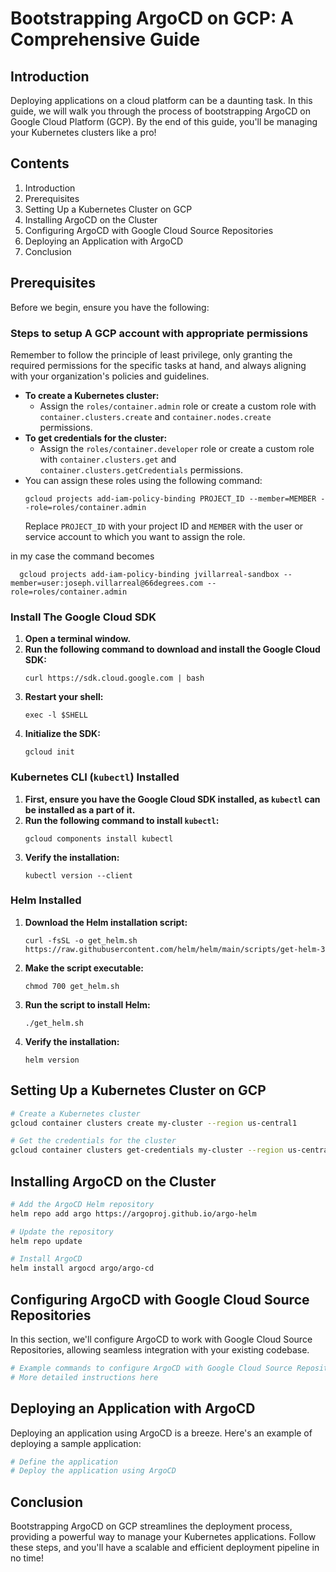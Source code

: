 # Bootstrapping ArgoCD on GCP: A Comprehensive Guide

## Introduction

Deploying applications on a cloud platform can be a daunting task. In this guide, we will walk you through the process of bootstrapping ArgoCD on Google Cloud Platform (GCP). By the end of this guide, you'll be managing your Kubernetes clusters like a pro!

## Contents

1. Introduction
2. Prerequisites
3. Setting Up a Kubernetes Cluster on GCP
4. Installing ArgoCD on the Cluster
5. Configuring ArgoCD with Google Cloud Source Repositories
6. Deploying an Application with ArgoCD
7. Conclusion

## Prerequisites

Before we begin, ensure you have the following:

### Steps to setup A GCP account with appropriate permissions

Remember to follow the principle of least privilege, only granting the required permissions for the specific tasks at hand, and always aligning with your organization's policies and guidelines.

- **To create a Kubernetes cluster:**
  - Assign the `roles/container.admin` role or create a custom role with `container.clusters.create` and `container.nodes.create` permissions.
- **To get credentials for the cluster:**
  - Assign the `roles/container.developer` role or create a custom role with `container.clusters.get` and `container.clusters.getCredentials` permissions.
- You can assign these roles using the following command:
  ```shell
  gcloud projects add-iam-policy-binding PROJECT_ID --member=MEMBER --role=roles/container.admin
  ```
  Replace `PROJECT_ID` with your project ID and `MEMBER` with the user or service account to which you want to assign the role.

in my case the command becomes

```shell
  gcloud projects add-iam-policy-binding jvillarreal-sandbox --member=user:joseph.villarreal@66degrees.com --role=roles/container.admin
```

### Install The Google Cloud SDK

1. **Open a terminal window.**
2. **Run the following command to download and install the Google Cloud SDK:**
   ```shell
   curl https://sdk.cloud.google.com | bash
   ```
3. **Restart your shell:**
   ```shell
   exec -l $SHELL
   ```
4. **Initialize the SDK:**
   ```shell
   gcloud init
   ```

### Kubernetes CLI (`kubectl`) Installed

1. **First, ensure you have the Google Cloud SDK installed, as `kubectl` can be installed as a part of it.**
2. **Run the following command to install `kubectl`:**
   ```shell
   gcloud components install kubectl
   ```
3. **Verify the installation:**
   ```shell
   kubectl version --client
   ```

### Helm Installed

1. **Download the Helm installation script:**
   ```shell
   curl -fsSL -o get_helm.sh https://raw.githubusercontent.com/helm/helm/main/scripts/get-helm-3
   ```
2. **Make the script executable:**

   ```shell
   chmod 700 get_helm.sh
   ```

3. **Run the script to install Helm:**
   ```shell
   ./get_helm.sh
   ```
4. **Verify the installation:**
   ```shell
   helm version
   ```

## Setting Up a Kubernetes Cluster on GCP

```bash
# Create a Kubernetes cluster
gcloud container clusters create my-cluster --region us-central1

# Get the credentials for the cluster
gcloud container clusters get-credentials my-cluster --region us-central1
```

## Installing ArgoCD on the Cluster

```bash
# Add the ArgoCD Helm repository
helm repo add argo https://argoproj.github.io/argo-helm

# Update the repository
helm repo update

# Install ArgoCD
helm install argocd argo/argo-cd
```

## Configuring ArgoCD with Google Cloud Source Repositories

In this section, we'll configure ArgoCD to work with Google Cloud Source Repositories, allowing seamless integration with your existing codebase.

```bash
# Example commands to configure ArgoCD with Google Cloud Source Repositories
# More detailed instructions here
```

## Deploying an Application with ArgoCD

Deploying an application using ArgoCD is a breeze. Here's an example of deploying a sample application:

```bash
# Define the application
# Deploy the application using ArgoCD
```

## Conclusion

Bootstrapping ArgoCD on GCP streamlines the deployment process, providing a powerful way to manage your Kubernetes applications. Follow these steps, and you'll have a scalable and efficient deployment pipeline in no time!
